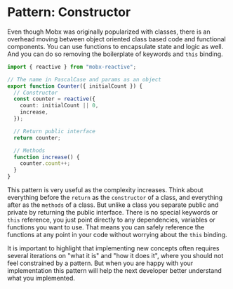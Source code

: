 # Pattern: Constructor

Even though Mobx was originally popularized with classes, there is an overhead moving between object oriented class based code and functional components. You can use functions to encapsulate state and logic as well. And you can do so removing the boilerplate of keywords and `this` binding.

```ts
import { reactive } from "mobx-reactive";

// The name in PascalCase and params as an object
export function Counter({ initialCount }) {
  // Constructor
  const counter = reactive({
    count: initialCount || 0,
    increase,
  });

  // Return public interface
  return counter;

  // Methods
  function increase() {
    counter.count++;
  }
}
```

This pattern is very useful as the complexity increases. Think about everything before the `return` as the `constructor` of a class, and everything after as the `methods` of a class. But unlike a class you separate public and private by returning the public interface. There is no special keywords or `this` reference, you just point directly to any dependencies, variables or functions you want to use. That means you can safely reference the functions at any point in your code without worrying about the `this` binding.

It is important to highlight that implementing new concepts often requires several iterations on "what it is" and "how it does it", where you should not feel constrained by a pattern. But when you are happy with your implementation this pattern will help the next developer better understand what you implemented.
